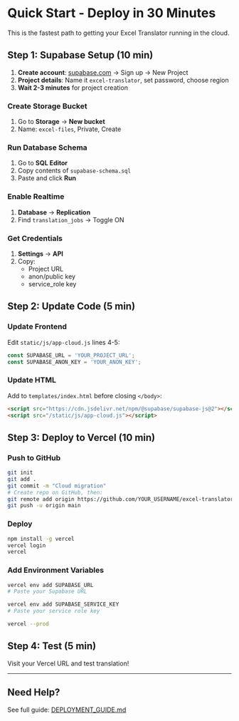 # Quick Start - Deploy in 30 Minutes

This is the fastest path to getting your Excel Translator running in the cloud.

## Step 1: Supabase Setup (10 min)

1. **Create account**: [supabase.com](https://supabase.com) → Sign up → New Project
2. **Project details**: Name it `excel-translator`, set password, choose region
3. **Wait 2-3 minutes** for project creation

### Create Storage Bucket
1. Go to **Storage** → **New bucket**
2. Name: `excel-files`, Private, Create

### Run Database Schema
1. Go to **SQL Editor**
2. Copy contents of `supabase-schema.sql`
3. Paste and click **Run**

### Enable Realtime
1. **Database** → **Replication**
2. Find `translation_jobs` → Toggle ON

### Get Credentials
1. **Settings** → **API**
2. Copy:
   - Project URL
   - anon/public key
   - service_role key

## Step 2: Update Code (5 min)

### Update Frontend
Edit `static/js/app-cloud.js` lines 4-5:
```javascript
const SUPABASE_URL = 'YOUR_PROJECT_URL';
const SUPABASE_ANON_KEY = 'YOUR_ANON_KEY';
```

### Update HTML
Add to `templates/index.html` before closing `</body>`:
```html
<script src="https://cdn.jsdelivr.net/npm/@supabase/supabase-js@2"></script>
<script src="/static/js/app-cloud.js"></script>
```

## Step 3: Deploy to Vercel (10 min)

### Push to GitHub
```bash
git init
git add .
git commit -m "Cloud migration"
# Create repo on GitHub, then:
git remote add origin https://github.com/YOUR_USERNAME/excel-translator.git
git push -u origin main
```

### Deploy
```bash
npm install -g vercel
vercel login
vercel
```

### Add Environment Variables
```bash
vercel env add SUPABASE_URL
# Paste your Supabase URL

vercel env add SUPABASE_SERVICE_KEY
# Paste your service role key

vercel --prod
```

## Step 4: Test (5 min)

Visit your Vercel URL and test translation!

---

## Need Help?

See full guide: [DEPLOYMENT_GUIDE.md](DEPLOYMENT_GUIDE.md)
